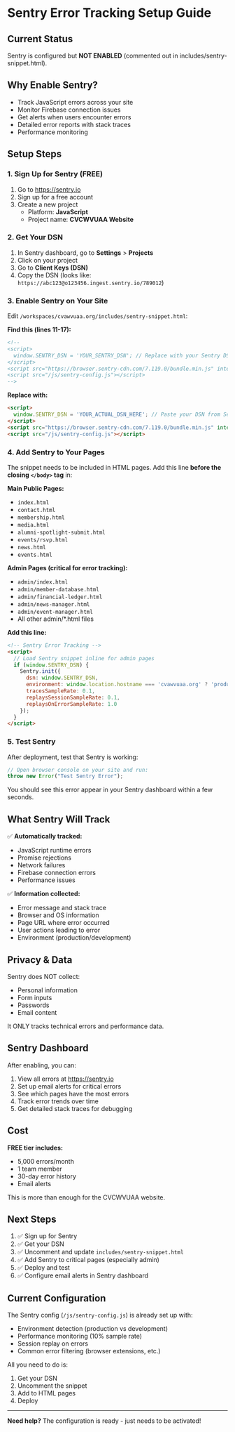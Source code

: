 # Sentry Error Tracking Setup Guide

## Current Status
Sentry is configured but **NOT ENABLED** (commented out in includes/sentry-snippet.html).

## Why Enable Sentry?
- Track JavaScript errors across your site
- Monitor Firebase connection issues
- Get alerts when users encounter errors
- Detailed error reports with stack traces
- Performance monitoring

## Setup Steps

### 1. Sign Up for Sentry (FREE)
1. Go to https://sentry.io
2. Sign up for a free account
3. Create a new project
   - Platform: **JavaScript**
   - Project name: **CVCWVUAA Website**

### 2. Get Your DSN
1. In Sentry dashboard, go to **Settings** > **Projects**
2. Click on your project
3. Go to **Client Keys (DSN)**
4. Copy the DSN (looks like: `https://abc123@o123456.ingest.sentry.io/789012`)

### 3. Enable Sentry on Your Site

Edit `/workspaces/cvawvuaa.org/includes/sentry-snippet.html`:

**Find this (lines 11-17):**
```html
<!--
<script>
  window.SENTRY_DSN = 'YOUR_SENTRY_DSN'; // Replace with your Sentry DSN
</script>
<script src="https://browser.sentry-cdn.com/7.119.0/bundle.min.js" integrity="sha384-tJ8Z5KqiKdLwYbVq1c3aPVqSjKVqVqVqVqVqVqVqVqVqVqVqVqVqVqVqVqVqVqVq" crossorigin="anonymous"></script>
<script src="/js/sentry-config.js"></script>
-->
```

**Replace with:**
```html
<script>
  window.SENTRY_DSN = 'YOUR_ACTUAL_DSN_HERE'; // Paste your DSN from Sentry
</script>
<script src="https://browser.sentry-cdn.com/7.119.0/bundle.min.js" integrity="sha384-tJ8Z5KqiKdLwYbVq1c3aPVqSjKVqVqVqVqVqVqVqVqVqVqVqVqVqVqVqVqVqVqVq" crossorigin="anonymous"></script>
<script src="/js/sentry-config.js"></script>
```

### 4. Add Sentry to Your Pages

The snippet needs to be included in HTML pages. Add this line **before the closing `</body>` tag** in:

**Main Public Pages:**
- `index.html`
- `contact.html`
- `membership.html`
- `media.html`
- `alumni-spotlight-submit.html`
- `events/rsvp.html`
- `news.html`
- `events.html`

**Admin Pages (critical for error tracking):**
- `admin/index.html`
- `admin/member-database.html`
- `admin/financial-ledger.html`
- `admin/news-manager.html`
- `admin/event-manager.html`
- All other admin/*.html files

**Add this line:**
```html
<!-- Sentry Error Tracking -->
<script>
  // Load Sentry snippet inline for admin pages
  if (window.SENTRY_DSN) {
    Sentry.init({
      dsn: window.SENTRY_DSN,
      environment: window.location.hostname === 'cvawvuaa.org' ? 'production' : 'development',
      tracesSampleRate: 0.1,
      replaysSessionSampleRate: 0.1,
      replaysOnErrorSampleRate: 1.0
    });
  }
</script>
```

### 5. Test Sentry

After deployment, test that Sentry is working:

```javascript
// Open browser console on your site and run:
throw new Error("Test Sentry Error");
```

You should see this error appear in your Sentry dashboard within a few seconds.

## What Sentry Will Track

✅ **Automatically tracked:**
- JavaScript runtime errors
- Promise rejections
- Network failures
- Firebase connection errors
- Performance issues

✅ **Information collected:**
- Error message and stack trace
- Browser and OS information
- Page URL where error occurred
- User actions leading to error
- Environment (production/development)

## Privacy & Data

Sentry does NOT collect:
- Personal information
- Form inputs
- Passwords
- Email content

It ONLY tracks technical errors and performance data.

## Sentry Dashboard

After enabling, you can:
1. View all errors at https://sentry.io
2. Set up email alerts for critical errors
3. See which pages have the most errors
4. Track error trends over time
5. Get detailed stack traces for debugging

## Cost

**FREE tier includes:**
- 5,000 errors/month
- 1 team member
- 30-day error history
- Email alerts

This is more than enough for the CVCWVUAA website.

## Next Steps

1. ✅ Sign up for Sentry
2. ✅ Get your DSN
3. ✅ Uncomment and update `includes/sentry-snippet.html`
4. ✅ Add Sentry to critical pages (especially admin)
5. ✅ Deploy and test
6. ✅ Configure email alerts in Sentry dashboard

## Current Configuration

The Sentry config (`/js/sentry-config.js`) is already set up with:
- Environment detection (production vs development)
- Performance monitoring (10% sample rate)
- Session replay on errors
- Common error filtering (browser extensions, etc.)

All you need to do is:
1. Get your DSN
2. Uncomment the snippet
3. Add to HTML pages
4. Deploy

---

**Need help?** The configuration is ready - just needs to be activated!
